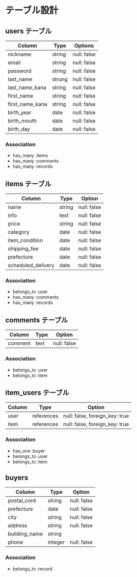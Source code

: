 # テーブル設計

## users テーブル

| Column          | Type   | Options     |
| --------------- | ------ | ----------- |
| nickname        | string | null: false |
| email           | string | null: false |
| password        | string | null: false |
| last_name       | strung | null: false |
| last_name_kana  | string | null: false |
| first_name      | string | null: false |
| first_name_kana | string | null: false |
| birth_year      | date   | null: false |
| birth_mouth     | date   | null: false |
| birth_day       | date   | null: false |

### Association
- has_many :items
- has_many :comments
- has_many :records

## items テーブル

| Column             | Type   | Option      |
| ------------------ | ------ | ----------- |
| name               | string | null: false |
| info               | text   | null: false |
| price              | string | null: false |
| category           | date   | null: false |
| item_condition     | date   | null: false |
| shipping_fee       | date   | null: false |
| prefecture         | date   | null: false |
| scheduled_delivery | date   | null: false |

### Association
- belongs_to :user
- has_many :comments
- has_many :records

## comments テーブル

| Column  | Type   | Option      |
| ------- | ------ | ----------- |
| comment | text   | null: false |

### Association
- belongs_to :user
- belongs_to :item

## item_users テーブル

| Column | Type       | Option                         |
| ------ | ---------- | ------------------------------ |
| user   | references | null: false, foreign_key: true |
| item   | references | null: false, foreign_key: true |

### Association
- has_one :buyer
- belongs_to :user
- belongs_to :item

## buyers

| Column        | Type    | Option      |
| ------------- | ------- | ----------- |
| postal_cord   | string  | null: false |
| prefecture    | date    | null: false |
| city          | string  | null: false |
| address       | string  | null: false |
| building_name | string  |             |
| phone         | integer | null: false |

### Association
- belongs_to :record